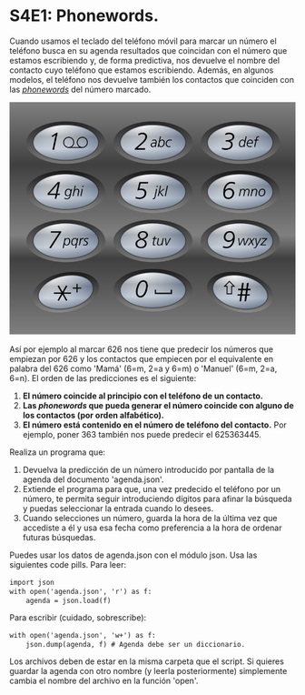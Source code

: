 # S4E1: Phonewords.

Cuando usamos el teclado del teléfono móvil para marcar un número el teléfono busca en su agenda resultados que coincidan con el número que estamos escribiendo y, de forma predictiva, nos devuelve el nombre del contacto cuyo teléfono que estamos escribiendo. Además, en algunos modelos, el teléfono nos devuelve también los contactos que coinciden con las *[phonewords](https://es.wikipedia.org/wiki/Phonewords)* del número marcado.

![Teclado de teléfono](src/telephone-keypad.png)

Así por ejemplo al marcar 626 nos tiene que predecir los números que empiezan por 626 y los contactos que empiecen por el equivalente en palabra del 626 como 'Mamá' (6=m, 2=a y 6=m) o 'Manuel' (6=m, 2=a, 6=n). El orden de las predicciones es el siguiente:
1. **El número coincide al principio con el teléfono de un contacto.**
2. **Las *phonewords* que pueda generar el número coincide con alguno de los contactos (por orden alfabético).**
3. **El número está contenido en el número de teléfono del contacto.** Por ejemplo, poner 363 también nos puede predecir el 625363445.

Realiza un programa que:

1. Devuelva la predicción de un número introducido por pantalla de la agenda del documento 'agenda.json'.
2. Extiende el programa para que, una vez predecido el teléfono por un número, te permita seguir introduciendo dígitos para afinar la búsqueda y puedas seleccionar la entrada cuando lo desees.
3. Cuando selecciones un número, guarda la hora de la última vez que accediste a él y usa esa fecha como preferencia a la hora de ordenar futuras búsquedas.

Puedes usar los datos de agenda.json con el módulo json. Usa las siguientes code pills. Para leer:

    import json
    with open('agenda.json', 'r') as f:
        agenda = json.load(f)

Para escribir (cuidado, sobrescribe):

    with open('agenda.json', 'w+') as f:
        json.dump(agenda, f) # Agenda debe ser un diccionario.

Los archivos deben de estar en la misma carpeta que el script. Si quieres guardar la agenda con otro nombre (y leerla posteriormente) simplemente cambia el nombre del archivo en la función 'open'.